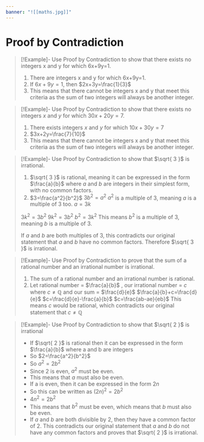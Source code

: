 ```yaml
---
banner: "![[maths.jpg]]"
---
```

# Proof by Contradiction

> [!Example]- Use Proof by Contradiction to show that there exists no integers x and y for which 6x+9y=1.
> 1. There are integers x and y for which 6x+9y=1.
> 2. If $6x+9y=1$, then $2x+3y=\frac{1}{3}$
> 3. This means that there cannot be integers x and y that meet this criteria as the sum of two integers will always be another integer.

> [!Example]- Use Proof by Contradiction to show that there exists no integers $x$ and $y$ for which $30x+20y=7$.
> 1. There exists integers $x$ and $y$ for which $10x+30y=7$
> 2. $3x+2y=\frac{7}{10}$
> 3. This means that there cannot be integers x and y that meet this criteria as the sum of two integers will always be another integer.

> [!Example]- Use Proof by Contradiction to show that $\sqrt{ 3 }$ is irrational.
> 1. $\sqrt{ 3 }$ is rational, meaning it can be expressed in the form $\frac{a}{b}$ where $a$ and $b$ are integers in their simplest form, with no common factors.
> 2. $3=\frac{a^2}{b^2}$
> 	$3b^2=a^2$
> 	$a^{2}$ is a multiple of 3, meaning $a$ is a multiple of 3 too.
> 	$a=3k$
> 	
> 	$3k^2=3b^2$
> 	$9k^2=3b^2$
> 	$b^2=3k^2$
> 	This means $b^2$ is a multiple of 3, meaning $b$ is a multiple of 3.
> 	
> 	If $a$ and $b$ are both multiples of 3, this contradicts our original statement that $a$ and $b$ have no common factors.
> 	Therefore $\sqrt{ 3 }$ is irrational.

> [!Example]- Use Proof by Contradiction to prove that the sum of a rational number and an irrational number is irrational.
> 1. The sum of a rational number and an irrational number is rational.
> 2. Let rational number = $\frac{a}{b}$ , our irrational number = $c$ where $c \neq \mathbb{Q}$ and our sum = $\frac{d}{e}$
> 	$\frac{a}{b}+c=\frac{d}{e}$
> 	$c=\frac{d}{e}-\frac{a}{b}$
> 	$c=\frac{ab-ae}{eb}$
> 	This means $c$ would be rational, which contradicts our original statement that $c \neq \mathbb{Q}$

> [!Example]- Use Proof by Contradiction to show that $\sqrt{ 2 }$ is irrational 
> - If $\sqrt{ 2 }$ is rational then it can be expressed in the form $\frac{a}{b}$ where a and b are integers 
> - So $2=\frac{a^2}{b^2}$
> - So $a^2=2b^2$
> - Since 2 is even, $a^2$ must be even. 
> - This means that $a$ must also be even.
> - If a is even, then it can be expressed in the form $2n$
> - So this can be written as $(2n)^2=2b^2$
> - $4n^2=2b^2$
> - This means that $b^2$ must be even, which means that $b$ must also be even.
> - If $a$ and $b$ are both divisible by 2, then they have a common factor of 2. This contradicts our original statement that $a$ and $b$ do not have any common factors and proves that $\sqrt{ 2 }$ is irrational.
